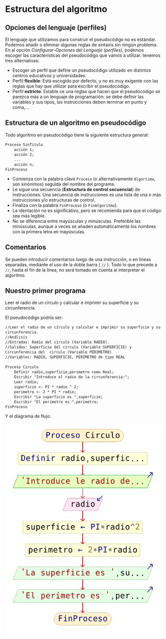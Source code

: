 # Estructura del algoritmo

## Opciones del lenguaje (perfiles)

El lenguaje que utilizamos para construir el pseudocódigo no es estándar. Podemos añadir o eliminar algunas reglas de sintaxis sin ningún problema. En al opción *Configurar-Opciones del Lenguaje (perfiles)*, podemos escoger las características del pseudocódigo que vamos a utilizar. tenemos tres alternativas:

* Escoger un perfil que define un pseudocódigo utilizado en distintos centros educativos y universidades.
* Perfil **flexible**: Está escogido por defecto, y no es muy exigente con las reglas que hay que utilizar para escribir el pseudocódigo.
* Perfil **estricto**: Estable ce una reglas que hacen que el pseudocódigo se parezca más a un lenguaje de programación: se debe definir las variables y sus tipos, las instrucciones deben terminar en punto y coma,...

## Estructura de un algoritmo en pseudocódigo

 Todo algoritmo en pseudocódigo tiene la siguiente estructura general:

    Proceso SinTitulo
        acción 1;
        acción 2;
        ...
        acción n;
    FinProceso

* Comienza con la palabra clave `Proceso` (o alternativamente `Algortimo`, son sinónimos) seguida del nombre del programa.
* Le sigue una secuencia (**Estructura de control secuencial**) de instrucciones. Una secuencia de instrucciones es una lista de una o más instrucciones y/o estructuras de control.
* Finaliza con la palabra `FinProceso` (o `FinAlgoritmo`). 
* La identación no es significativo, pero se recomienda para que el código sea más legible.
* No se diferencia entre mayúsculas y minúsculas. Preferible las minúsculas, aunque a veces se añaden automáticamente los nombres con la primera letra en mayúsculas.

## Comentarios

Se pueden introducir comentarios luego de una instrucción, o en líneas separadas, mediante el uso de la doble barra ( `//` ). Todo lo que precede a `//`, hasta el fin de la línea, no será tomado en cuenta al interpretar el algoritmo. 

## Nuestro primer programa

Leer el radio de un círculo y calcular e imprimir su superficie y su circunferencia.

El pseudocódigo podría ser:

	//Leer el radio de un círculo y calcular e imprimir su superficie y su circunferencia.
	//Análisis
	//Entradas: Radio del circulo (Variable RADIO).
	//Salidas: Superficie del circulo (Variable SUPERFICIE) y Circunferencia del  circulo (Variable PERIMETRO) 
	//Variables: RADIO, SUPERFICIE, PERIMETRO de tipo REAL	

	Proceso Circulo
		Definir radio,superficie,perimetro como Real;
		Escribir "Introduce el radio de la circunferencia:";
		Leer radio;
		superficie <- PI * radio ^ 2;
		perimetro <- 2 * PI * radio;
		Escribir "La superficie es ",superficie;
		Escribir "El perímetro es ",perimetro;
	FinProceso

Y el diagrama de flujo:

![diagrama](img/diagrama.png)
